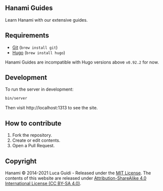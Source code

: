 ## Hanami Guides

Learn Hanami with our extensive guides.

## Requirements

  * [Git](https://git-scm.com/) (`brew install git`)
  * [Hugo](https://gohugo.io/) (`brew install hugo`)

Hanami Guides are incompatible with Hugo versions above `v0.92.2` for now.

## Development

To run the server in development:
```sh
bin/server
```

Then visit http://localhost:1313 to see the site.

## How to contribute

  1. Fork the repository.
  1. Create or edit contents.
  1. Open a Pull Request.

## Copyright

Hanami © 2014-2021 Luca Guidi - Released under the [MIT License](https://opensource.org/licenses/MIT).
The contents of this website are released under [Attribution-ShareAlike 4.0 International License (CC BY-SA 4.0)](https://creativecommons.org/licenses/by-sa/4.0/).
